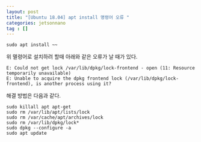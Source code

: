 ```yaml
---
layout: post
title: "[Ubuntu 18.04] apt install 명령어 오류 "
categories: jetsonnano
tag : []
---
```


```
sudo apt install ~~
```

위 멸령어로 설치하려 할때 아래와 같은 오류가 날 때가 있다.  

`E: Could not get lock /var/lib/dpkg/lock-frontend - open (11: Resource temporarily unavailable)`  
`E: Unable to acquire the dpkg frontend lock (/var/lib/dpkg/lock-frontend), is another process using it?`  


해결 방법은 다음과 같다.  

```
sudo killall apt apt-get
sudo rm /var/lib/apt/lists/lock 
sudo rm /var/cache/apt/archives/lock
sudo rm /var/lib/dpkg/lock*
sudo dpkg --configure -a
sudo apt update
```